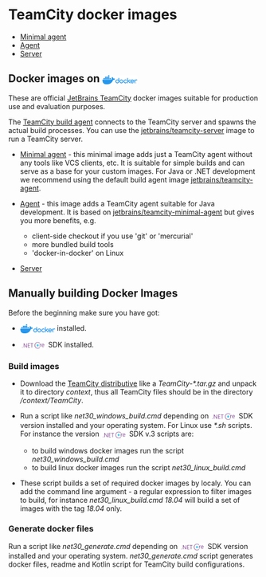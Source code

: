 # TeamCity docker images

* [Minimal agent](generated/teamcity-minimal-agent.md)
* [Agent](generated/teamcity-agent.md)
* [Server](generated/teamcity-server.md)

## Docker images on [<img align="center" height="18" src="/logo/docker_hub.png">](https://hub.docker.com/search?q=JetBrains%2FTeamCity&type=image)

These are official [JetBrains TeamCity](jetbrains.com/teamcity/) docker images suitable for production use and evaluation purposes.

The [TeamCity build agent](https://www.jetbrains.com/help/teamcity/build-agent.html) connects to the TeamCity server and spawns the actual build processes. You can use the [jetbrains/teamcity-server](https://hub.docker.com/r/jetbrains/teamcity-server) image to run a TeamCity server.

- [Minimal agent](https://hub.docker.com/r/jetbrains/teamcity-minimal-agent) - this minimal image adds just a TeamCity agent without any tools like VCS clients, etc. It is suitable for simple builds and can serve as a base for your custom images. For Java or .NET development we recommend using the default build agent image [jetbrains/teamcity-agent](https://hub.docker.com/r/jetbrains/teamcity-agent).

- [Agent](https://hub.docker.com/r/jetbrains/teamcity-agent) - this image adds a TeamCity agent suitable for Java development. It is based on [jetbrains/teamcity-minimal-agent](https://hub.docker.com/r/jetbrains/teamcity-minimal-agent) but gives you more benefits, e.g.

  - client-side checkout if you use 'git' or 'mercurial'
  - more bundled build tools
  - 'docker-in-docker' on Linux

- [Server](https://hub.docker.com/r/jetbrains/teamcity-server)

## Manually building Docker Images

Before the beginning make sure you have got:

- [<img align="center" height="18" src="/logo/docker_hub.png">](https://hub.docker.com/search?q=&type=edition&offering=community) installed.

- <img align="center" height="18" src="/logo/dotnetcore.png"> SDK installed.

### Build images

- Download the [TeamCity distributive](https://www.jetbrains.com/teamcity/download/download-thanks.html?platform=linux) like a _TeamCity-*.tar.gz_ and unpack it to directory _context_, thus all TeamCity files should be in the directory _/context/TeamCity_.

- Run a script like _net30_windows_build.cmd_ depending on <img align="center" height="18" src="/logo/dotnetcore.png"> SDK version installed and your operating system. For Linux use _*.sh_ scripts. For instance the version <img align="center" height="18" src="/logo/dotnetcore.png"> SDK v.3 scripts are:
  - to build windows docker images run the script _net30_windows_build.cmd_
  - to build linux docker images run the script _net30_linux_build.cmd_

- These script builds a set of required docker images by localy. You can add the command line argument - a regular expression to filter images to build, for instance _net30_linux_build.cmd 18.04_ will build a set of images with the tag _18.04_ only.

### Generate docker files

Run a script like _net30_generate.cmd_ depending on <img align="center" height="18" src="/logo/dotnetcore.png"> SDK version installed and your operating system. _net30_generate.cmd_ script generates docker files, readme and Kotlin script for TeamCity build configurations.

